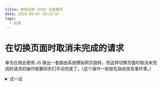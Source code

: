 ```yaml
---
title: 单页应用（SPA）注意事项
date: 2020-09-07 19:23:57
tags:
  - 前端
---
```


# 在切换页面时取消未完成的请求

单页应用会使用 JS 做出一套路由系统模拟网页跳转，但这样切换页面时取消未完成的请求的操作就要码农们手动完成了。（这个操作一般放在路由改变事件里。）

<details>
<summary>
试一试
</summary>

首先搞个 HTTP 服务。

`cancel-request.js`

```js
/**
 * npm i koa
 * node cancel-request.js
 */

const Koa = require("koa");
const app = new Koa();

app.use(async (ctx) => {
  await new Promise((res) => setTimeout(res, 6000));
  console.log("response");
  ctx.set("Access-Control-Allow-Origin", "*");
  ctx.body = "Hello World";
});

app.listen(3000);
```

试试传统的切换页面：

`cancel-request1.html`

```html
<!DOCTYPE html>
<a href="./cancel-request2.html">goto page 2</a>
<script>
  fetch("http://localhost:3000")
    .then((response) => {
      console.log(`Request is complete!`);
    })
    .catch((e) => {
      console.warn(`Fetch error: ${e.message}`);
    });
</script>
```

`cancel-request2.html`

```html
<!DOCTYPE html>
<a href="./cancel-request1.html">goto page 1</a>
<script>
  fetch("http://localhost:3000")
    .then((response) => {
      console.log(`Request is complete!`);
    })
    .catch((e) => {
      console.warn(`Fetch error: ${e.message}`);
    });
</script>
```

完美的取消了请求：

<img src="/blogs/images/spa/cancel-request.png" alt="cancel request" />

随便写个 “SPA” 的：

```html
<!DOCTYPE html>
<div class="app">
  <div class="page page1">
    <button onclick="router.push('page2')">goto page 2</button>
  </div>
  <div class="page page2">
    <button onclick="router.push('page1')">goto page 1</button>
  </div>
</div>

<script>
  let controller = new AbortController();

  const router = {
    push(url) {
      this.beforeEach(url);

      Array.from(document.querySelectorAll(".page")).forEach((e) => {
        e.style.display = "none";
      });
      document.querySelector(`.${url}`).style.display = "block";

      mounted();
    },
    beforeEach(url) {
      // Abort request
      controller.abort();
      controller = new AbortController();
    },
  };

  function mounted() {
    const { signal } = controller;

    fetch(`http://localhost:3000`, { signal })
      .then((response) => {
        console.log(`Request is complete!`);
      })
      .catch((e) => {
        console.warn(`Fetch error: ${e.message}`);
      });
  }

  router.push("page1");
</script>
```

同样完美的取消了请求：

<img src="/blogs/images/spa/cancel-request-spa.png" alt="cancel request spa" />

</details>
